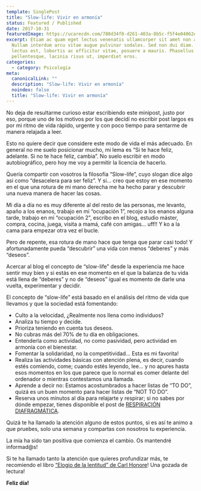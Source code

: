 ```yaml
---
template: SinglePost
title: "Slow-life: Vivir en armonía"
status: Featured / Published
date: 2017-10-31
featuredImage: https://ucarecdn.com/780d34f0-d261-403a-8b5c-f5f4e04062eb/
excerpt: Etiam ac quam eget lectus venenatis ullamcorper sit amet non arcu.
  Nullam interdum arcu vitae augue pulvinar sodales. Sed non dui diam. Quisque
  lectus est, lobortis ac efficitur vitae, posuere a mauris. Phasellus ac dui
  pellentesque, lacinia risus ut, imperdiet eros.
categories:
  - category: Psicologia
meta:
  canonicalLink: ""
  description: "Slow-life: Vivir en armonía"
  noindex: false
  title: "Slow-life: Vivir en armonía"
---
```

No deja de resultarme curioso estar escribiendo este minipost, justo por eso, porque uno de los motivos por los que decidí no escribir post largos es por mi ritmo de vida rápido, urgente y con poco tiempo para sentarme de manera relajada a leer.

Esto no quiere decir que considere este modo de vida el más adecuado. En general no me suelo posicionar mucho, mi lema es “Si te hace feliz, adelante. Si no te hace feliz, cambia”. No suelo escribir en modo autobiográfico, pero hoy me voy a permitir la licencia de hacerlo.

Quería compartir con vosotros la filosofía “Slow-life”, cuyo slogan dice algo así como “desacelera para ser feliz”. Y si… creo que estoy en ese momento en el que una rotura de mi mano derecha me ha hecho parar y descubrir una nueva manera de hacer las cosas.

Mi día a día no es muy diferente al del resto de las personas, me levanto, apaño a los enanos, trabajo en mi “ocupación 1”, recojo a los enanos alguna tarde, trabajo en mi “ocupación 2”, escribo en el blog, estudio máster, compra, cocina, juega, visita a mamá, café con amigas… uff!! Y ko a la cama para empezar otra vez el bucle.

Pero de repente, esa rotura de mano hace que tenga que parar casi todo! Y afortunadamente pueda “descubrir” una vida con menos “deberes” y más “deseos”.

Acercar al blog el concepto de “slow-life” desde la experiencia me hace sentir muy bien y si estás en ese momento en el que la balanza de tu vida está llena de “deberes” y no de “deseos” igual es momento de darle una vuelta, experimentar y decidir.

El concepto de “slow-life” está basado en el análisis del ritmo de vida que llevamos y que la sociedad está fomentando:

* Culto a la velocidad, ¿Realmente nos llena como individuos?
* Analiza tu tiempo y decide.
* Prioriza teniendo en cuenta tus deseos.
* No cubras más del 70% de tu día en obligaciones.
* Entenderla como actividad, no como pasividad, pero actividad en armonía con el bienestar.
* Fomentar la solidaridad, no la competitividad… Esta es mi favorita!
* Realiza las actividades básicas con atención plena, es decir, cuando estés comiendo, come; cuando estés leyendo, lee… y no apures hasta esos momentos en los que parece que lo normal es comer delante del ordenador o mientras contestamos una llamada.
* Aprende a decir no: Estamos acostumbrados a hacer listas de “TO DO”, quizá es un buen momento para hacer listas de “NOT TO DO”.
* Reserva unos minutos al día para relajarte y respirar; si no sabes por dónde empezar, tienes disponible el post de [RESPIRACIÓN DIAFRAGMÁTICA](https://terapiaenred.es/2017/07/12/respiracion-diafragmatica/).

Quizá te ha llamado la atención alguno de estos puntos, si es así te animo a que pruebes, solo una semana y compartas con nosotros tu experiencia.

La mía ha sido tan positiva que comienza el cambio. Os mantendré informad@s!

Si te ha llamado tanto la atención que quieres profundizar más, te recomiendo el libro [“Elogio de la lentitud” de Carl Honore](https://www.amazon.es/gp/product/8492966866/ref=as_li_tl?ie=UTF8&camp=3638&creative=24630&creativeASIN=8492966866&linkCode=as2&tag=terapiaenred-21&linkId=ce0650af5d06ff5d83b11a783f17e6fe%22%3EElogio%20de%20la%20lentitud%20(NO%20FICCION)%3C/a%3E%3Cimg%20src=%22//ir-es.amazon-adsystem.com/e/ir?t=terapiaenred-21&l=am2&o=30&a=8492966866)! Una gozada de lectura!

**Feliz día!**